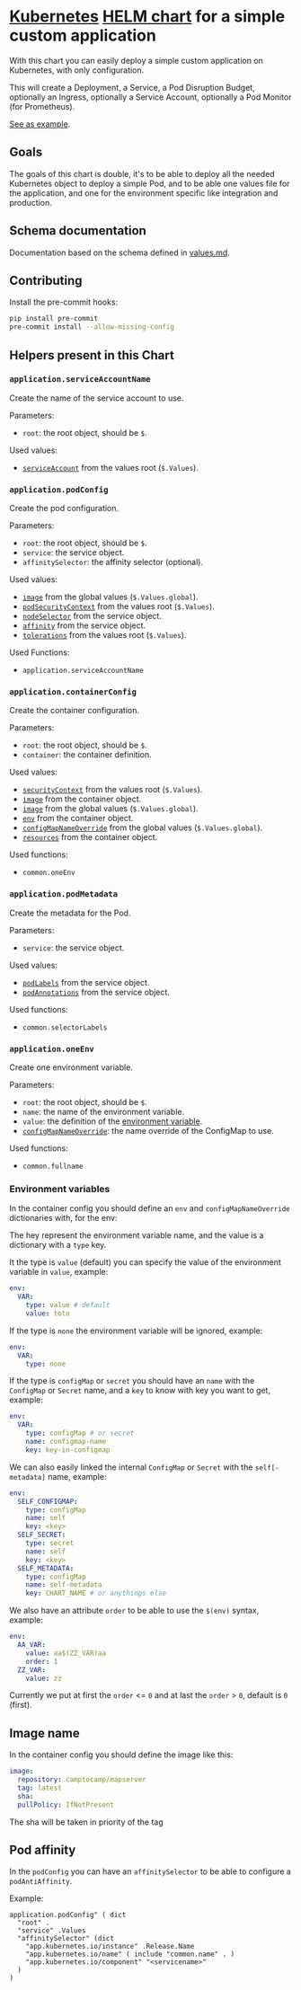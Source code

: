 # [Kubernetes](https://kubernetes.io/) [HELM chart](https://helm.sh/) for a simple custom application

With this chart you can easily deploy a simple custom application on Kubernetes, with only configuration.

This will create a Deployment, a Service, a Pod Disruption Budget, optionally an Ingress, optionally a Service Account,
optionally a Pod Monitor (for Prometheus).

[See as example](./tests/values.yaml).

## Goals

The goals of this chart is double, it's to be able to deploy all the needed Kubernetes object to deploy a simple Pod,
and to be able one values file for the application, and one for the environment specific like integration
and production.

## Schema documentation

Documentation based on the schema defined in [values.md](./values.md).

## Contributing

Install the pre-commit hooks:

```bash
pip install pre-commit
pre-commit install --allow-missing-config
```

## Helpers present in this Chart

### `application.serviceAccountName`

Create the name of the service account to use.

Parameters:

- `root`: the root object, should be `$`.

Used values:

- [`serviceAccount`](https://github.com/camptocamp/helm-custom-pod/blob/master/values.md#definitions/serviceAccount) from the values root (`$.Values`).

### `application.podConfig`

Create the pod configuration.

Parameters:

- `root`: the root object, should be `$`.
- `service`: the service object.
- `affinitySelector`: the affinity selector (optional).

Used values:

- [`image`](https://github.com/camptocamp/helm-custom-pod/blob/master/values.md#definitions/globalImage) from the global values (`$.Values.global`).
- [`podSecurityContext`](https://github.com/camptocamp/helm-custom-pod/blob/master/values.md#definitions/podSecurityContext) from the values root (`$.Values`).
- [`nodeSelector`](https://github.com/camptocamp/helm-custom-pod/blob/master/values.md#definitions/nodeSelector) from the service object.
- [`affinity`](https://github.com/camptocamp/helm-custom-pod/blob/master/values.md#definitions/affinity) from the service object.
- [`tolerations`](https://github.com/camptocamp/helm-custom-pod/blob/master/values.md#definitions/tolerations) from the values root (`$.Values`).

Used Functions:

- `application.serviceAccountName`

### `application.containerConfig`

Create the container configuration.

Parameters:

- `root`: the root object, should be `$`.
- `container`: the container definition.

Used values:

- [`securityContext`](https://github.com/camptocamp/helm-custom-pod/blob/master/values.md#definitions/securityContext) from the values root (`$.Values`).
- [`image`](https://github.com/camptocamp/helm-custom-pod/blob/master/values.md#definitions/image) from the container object.
- [`image`](https://github.com/camptocamp/helm-custom-pod/blob/master/values.md#definitions/globalImage) from the global values (`$.Values.global`).
- [`env`](https://github.com/camptocamp/helm-common/blob/master/values.md#definitions/env) from the container object.
- [`configMapNameOverride`](https://github.com/camptocamp/helm-custom-pod/blob/master/values.md#definitions/configMapNameOverride) from the global values (`$.Values.global`).
- [`resources`](https://github.com/camptocamp/helm-custom-pod/blob/master/values.md#definitions/resources) from the container object.

Used functions:

- `common.oneEnv`

### `application.podMetadata`

Create the metadata for the Pod.

Parameters:

- `service`: the service object.

Used values:

- [`podLabels`](https://github.com/camptocamp/helm-custom-pod/blob/master/values.md#definitions/podLabels) from the service object.
- [`podAnnotations`](https://github.com/camptocamp/helm-custom-pod/blob/master/values.md#definitions/podAnnotations) from the service object.

Used functions:

- `common.selectorLabels`

### `application.oneEnv`

Create one environment variable.

Parameters:

- `root`: the root object, should be `$`.
- `name`: the name of the environment variable.
- `value`: the definition of the [environment variable](https://github.com/camptocamp/helm-custom-pod/blob/master/values.md#definitions/env).
- [`configMapNameOverride`](https://github.com/camptocamp/helm-custom-pod/blob/master/values.md#definitions/configMapNameOverride): the name override of the ConfigMap to use.

Used functions:

- `common.fullname`

### Environment variables

In the container config you should define an `env` and `configMapNameOverride` dictionaries with, for the env:

The hey represent the environment variable name, and the value is a dictionary with a `type` key.

It the type is `value` (default) you can specify the value of the environment variable in `value`, example:

```yaml
env:
  VAR:
    type: value # default
    value: toto
```

If the type is `none` the environment variable will be ignored, example:

```yaml
env:
  VAR:
    type: none
```

If the type is `configMap` or `secret` you should have an `name` with the `ConfigMap` or `Secret` name,
and a `key` to know with key you want to get, example:

```yaml
env:
  VAR:
    type: configMap # or secret
    name: configmap-name
    key: key-in-configmap
```

We can also easily linked the internal `ConfigMap` or `Secret` with the `self[-metadata]` name, example:

```yaml
env:
  SELF_CONFIGMAP:
    type: configMap
    name: self
    key: <key>
  SELF_SECRET:
    type: secret
    name: self
    key: <key>
  SELF_METADATA:
    type: configMap
    name: self-metadata
    key: CHART_NAME # or anythings else
```

We also have an attribute `order` to be able to use the `$(env)` syntax, example:

```yaml
env:
  AA_VAR:
    value: aa$(ZZ_VAR)aa
    order: 1
  ZZ_VAR:
    value: zz
```

Currently we put at first the `order` <= `0` and at last the `order` > `0`, default is `0` (first).

## Image name

In the container config you should define the image like this:

```yaml
image:
  repository: camptocamp/mapserver
  tag: latest
  sha:
  pullPolicy: IfNotPresent
```

The sha will be taken in priority of the tag

## Pod affinity

In the `podConfig` you can have an `affinitySelector` to be able to configure a `podAntiAffinity`.

Example:

```
application.podConfig" ( dict
  "root" .
  "service" .Values
  "affinitySelector" (dict
    "app.kubernetes.io/instance" .Release.Name
    "app.kubernetes.io/name" ( include "common.name" . )
    "app.kubernetes.io/component" "<servicename>"
  )
)
```
